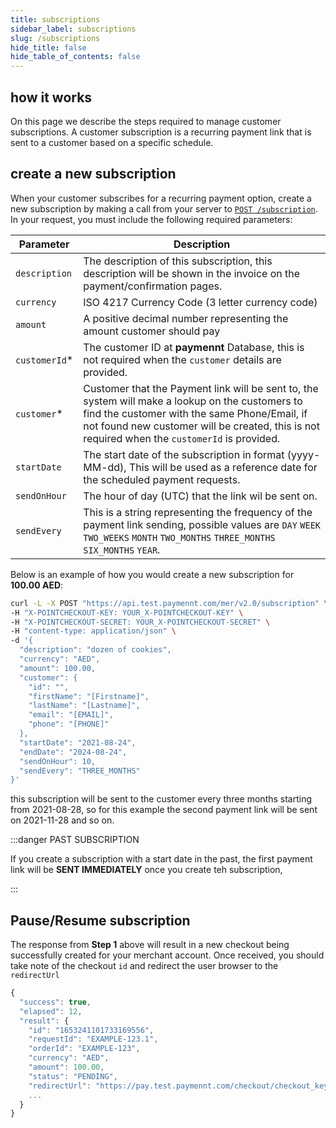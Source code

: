 ```yaml
---
title: subscriptions
sidebar_label: subscriptions
slug: /subscriptions
hide_title: false
hide_table_of_contents: false
---
```


## how it works

On this page we describe the steps required to manage customer subscriptions. A customer subscription is a recurring payment link that is sent to a customer based on a specific schedule.

## create a new subscription

When your customer subscribes for a recurring payment option, create a new subscription by making a call from your server to <a href="/api/#operation/create-subscription" target="_blank">`POST /subscription`</a>. In your request, you must include the following required parameters:

| **Parameter**  | **Description**                                                                                                                                                                                                                                   |
| -------------- | ------------------------------------------------------------------------------------------------------------------------------------------------------------------------------------------------------------------------------------------------- |
| `description`  | The description of this subscription, this description will be shown in the invoice on the payment/confirmation pages.                                                                                                                            |
| `currency`     | ISO 4217 Currency Code (3 letter currency code)                                                                                                                                                                                                   |
| `amount`       | A positive decimal number representing the amount customer should pay                                                                                                                                                                             |
| `customerId`\* | The customer ID at **paymennt** Database, this is not required when the `customer` details are provided.                                                                                                                                          |
| `customer`\*   | Customer that the Payment link will be sent to, the system will make a lookup on the customers to find the customer with the same Phone/Email, if not found new customer will be created, this is not required when the `customerId` is provided. |
| `startDate`    | The start date of the subscription in format (yyyy-MM-dd), This will be used as a reference date for the scheduled payment requests.                                                                                                              |
| `sendOnHour`   | The hour of day (UTC) that the link wil be sent on.                                                                                                                                                                                               |
| `sendEvery`    | This is a string representing the frequency of the payment link sending, possible values are `DAY` `WEEK` `TWO_WEEKS` `MONTH` `TWO_MONTHS` `THREE_MONTHS` `SIX_MONTHS` `YEAR`.                                                                    |

Below is an example of how you would create a new subscription for **100.00 AED**:

```bash title="curl"
curl -L -X POST "https://api.test.paymennt.com/mer/v2.0/subscription" \
-H "X-POINTCHECKOUT-KEY: YOUR_X-POINTCHECKOUT-KEY" \
-H "X-POINTCHECKOUT-SECRET: YOUR_X-POINTCHECKOUT-SECRET" \
-H "content-type: application/json" \
-d '{
  "description": "dozen of cookies",
  "currency": "AED",
  "amount": 100.00,
  "customer": {
    "id": "",
    "firstName": "[Firstname]",
    "lastName": "[Lastname]",
    "email": "[EMAIL]",
    "phone": "[PHONE]"
  },
  "startDate": "2021-08-24",
  "endDate": "2024-08-24",
  "sendOnHour": 10,
  "sendEvery": "THREE_MONTHS"
}'
```

this subscription will be sent to the customer every three months starting from 2021-08-28, so for this example the second payment link will be sent on 2021-11-28 and so on.

:::danger PAST SUBSCRIPTION

If you create a subscription with a start date in the past, the first payment link will be **SENT IMMEDIATELY** once you create teh subscription,

:::

## Pause/Resume subscription

The response from **Step 1** above will result in a new checkout being successfully created for your merchant account. Once received, you should take note of the checkout `id` and redirect the user browser to the `redirectUrl`

```jsx title="200 Response"
{
  "success": true,
  "elapsed": 12,
  "result": {
    "id": "1653241101733169556",
    "requestId": "EXAMPLE-123.1",
    "orderId": "EXAMPLE-123",
    "currency": "AED",
    "amount": 100.00,
    "status": "PENDING",
    "redirectUrl": "https://pay.test.paymennt.com/checkout/checkout_key",
    ...
  }
}
```
